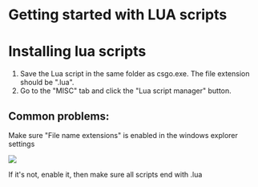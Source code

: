# Getting started with LUA scripts

# Installing lua scripts

1. Save the Lua script in the same folder as csgo.exe. The file extension should be ".lua".
2. Go to the "MISC" tab and click the "Lua script manager" button.

## Common problems:

Make sure "File name extensions" is enabled in the windows explorer settings

![](https://i.imgur.com/6cNvMHG.png)

If it's not, enable it, then make sure all scripts end with .lua
